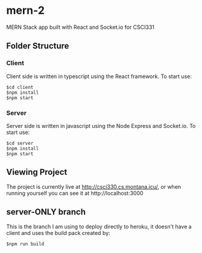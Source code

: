 # mern-2
MERN Stack app built with React and Socket.io for CSCI331

## Folder Structure

### Client

Client side is written in typescript using the React framework. To start use:

    $cd client
    $npm install
    $npm start

### Server

Server side is written in javascript using the Node Express and Socket.io. To start use:

    $cd server
    $npm install
    $npm start

## Viewing Project

The project is currently live at http://csci330.cs.montana.icu/, or when running yourself you can see it at http://localhost:3000

## server-ONLY branch

This is the branch I am using to deploy directly to heroku, it doesn't have a client and uses the build pack created by:

    $npm run build
